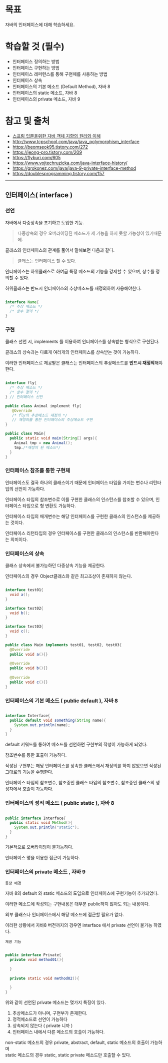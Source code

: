 # 목표
자바의 인터페이스에 대해 학습하세요.

# 학습할 것 (필수)

- 인터페이스 정의하는 방법
- 인터페이스 구현하는 방법
- 인터페이스 레퍼런스를 통해 구현체를 사용하는 방법
- 인터페이스 상속
- 인터페이스의 기본 메소드 (Default Method), 자바 8
- 인터페이스의 static 메소드, 자바 8
- 인터페이스의 private 메소드, 자바 9

# 참고 및 출처

- [스프링 입문을위한 자바 객체 지향의 원리와 이해](http://www.yes24.com/Product/Goods/17350624)
- http://www.tcpschool.com/java/java_polymorphism_interface
- https://beomseok95.tistory.com/272
- https://jeong-pro.tistory.com/209
- https://flyburi.com/605
- https://www.vojtechruzicka.com/java-interface-history/
- https://grokonez.com/java/java-9-private-interface-method
- https://doublesprogramming.tistory.com/157

* * *

## 인터페이스( interface )

### 선언

자바에서 다중상속을 포기하고 도입한 기능.

> 다중상속의 경우 오버라이딩된 메소드가 제 기능을 하지 못할 가능성이 있기때문에.

클래스와 인터페이스의 관계를 풀어서 말해보면 다음과 같다.

> 클래스는 인터페이스 할 수 있다.

인터페이스는 하위클래스로 하여금 특정 메소드의 기능을 강제할 수 있으며, 상수를 정의할 수 있다.

하위클래스는 반드시 인터페이스의 추상메소드를 재정의하여 사용해야한다.


~~~java

interface Name{
  /* 추상 메소드 */
  /* 상수 정의 */
}

~~~

### 구현

클래스 선언 시, implements 를 이용하여 인터페이스를 상속받는 형식으로 구현된다.

클래스의 상속과는 다르게 여러개의 인터페이스를 상속받는 것이 가능하다.

이러한 인터페이스르 제공받은 클래스는 인터페이스의 추상메소드를 **반드시 재정의**해야 한다.

~~~java

interface fly{
  /* 추상 메소드 */
  /* 상수 정의 */
} // 인터페이스 선언

public class Animal implement fly{ 
   @Override
   /* fly의 추상메소드 재정의 */ 
   // 재정의를 통한 인터페이스의 추상메소드 구현
}

public class Main{
  public static void main(String[] args){
    Animal tmp = new Animal();
    tmp./*재정의 된 메소드*/
  }
}
~~~

### 인터페이스 참조를 통한 구현체

인터페이스도 결국 하나의 클래스이기 때문에 인터페이스 타입을 가지는 변수나 리턴타입의 선언이 가능하다.

인터페이스 타입의 참조변수로 이를 구현한 클래스의 인스턴스를 참조할 수 있으며, 인터페이스 타입으로 형 변환도 가능하다.

인터페이스 타입의 매개변수는 해당 인터페이스를 구현한 클래스의 인스턴스를 제공하는 것이다.

인터페이스 리턴타입의 경우 인터페이스를 구현한 클래스의 인스턴스를 반환해야한다는 의미이다.

### 인터페이스의 상속

클래스 상속에서 불가능하던 다중상속 기능을 제공한다.

인터페이스의 경우 Object클래스와 같은 최고조상이 존재하지 않는다.
~~~java

interface test01{
  void a();
}

interface test02{
  void b();
}

interface test03{
  void c();
}

public class Main implements test01, test02, test03{
  @Override
  public void a(){}
  
  @Override
  public void b(){}
  
  @Override
  public void c(){}
}
~~~

### 인터페이스의 기본 메소드 ( public default ), 자바 8

~~~java

interface Interface{
  public default void something(String name){
    System.out.println(name);
  }
}

~~~

default 키워드를 통하여 메소드를 선언하면 구현부의 작성이 가능하게 되었다. 

참조변수를 통한 호출이 가능하다.

작성된 구현부는 해당 인터페이스를 상속한 클래스에서 재정의를 하지 않았으면 작성된 그대로의 기능을 수행한다.

인터페이스 타입의 참조변수, 참조중인 클래스 타입의 참조변수, 참조중인 클래스의 생성자에서 호출이 가능하다.

### 인터페이스의 정적 메소드 ( public static ), 자바 8

~~~java

public interface Interface{
  public static void Method(){
    System.out.println("static");
  }
}
~~~

기본적으로 오버라이딩이 불가능하다.

인터페이스 명을 이용한 접근이 가능하다.

### 인터페이스의 private 메소드 , 자바 9

`등장 배경` 

자바 8의 default 와 static 메소드의 도입으로 인터페이스에 구현기능이 추가되었다. <br>

이러한 메소드에 작성되는 구현내용은 대부분 public하지 않아도 되는 내용이다.

외부 클래스나 인터페이스에서 해당 메소드에 접근할 필요가 없다.

이러한 상황에서 자바8 버전까지의 경우엔 interface 에서 private 선언이 불가능 하였다.

`제공 기능`

~~~java

public interface Private{
  private void method01(){
  
  }
  
  private static void method02(){
  
  }
}
~~~

위와 같이 선언된 private 메소드는 몇가지 특징이 있다.

1. 추상메소드가 아니며, 구현부가 존재한다.
2. 정적메소드로 선언이 가능하다
3. 상속되지 않는다 ( private 니까 )
4. 인터페이스 내에서 다른 메소드의 호출이 가능하다.

non-static 메소드의 경우 private, abstract, default, static 메소드의 호출이 가능하며 <br>
static 메소드의 경우 static, static private 메소드만 호출할 수 있다.
